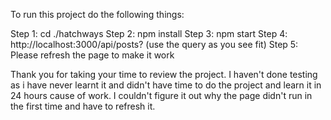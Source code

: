 To run this project do the following things:

Step 1: cd ./hatchways
Step 2: npm install
Step 3: npm start
Step 4: http://localhost:3000/api/posts?  (use the query as you see fit)
Step 5: Please refresh the page to make it work


Thank you for taking your time to review the project. I haven't done testing as i have never learnt it and didn't have time to do the project and learn it in 24 hours cause of work. I couldn't figure it out why the page didn't run in the first time and have to refresh it. 